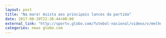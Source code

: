 ```yaml
---
layout: post
title: "Na mara! Asista aos principais lances da partida"
date: 2017-08-20T22:36:44+00:00
external_link: "http://sportv.globo.com/futebol-nacional/videos/v/melhores-momentos-de-ponte-preta-2-x-1-botafogo-pela-21a-rodada-do-brasileirao-2017/6091641/"
categories: news globo.com
---
```


